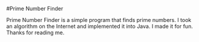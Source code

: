 #Prime Number Finder

Prime Number Finder is a simple program that finds prime numbers. I took an algorithm on the Internet and implemented it into Java. I made it for fun. Thanks for reading me.